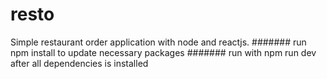 # resto
Simple restaurant order application with node and reactjs.
#######
run npm install to update necessary packages
#######
run with npm run dev after all dependencies is installed
